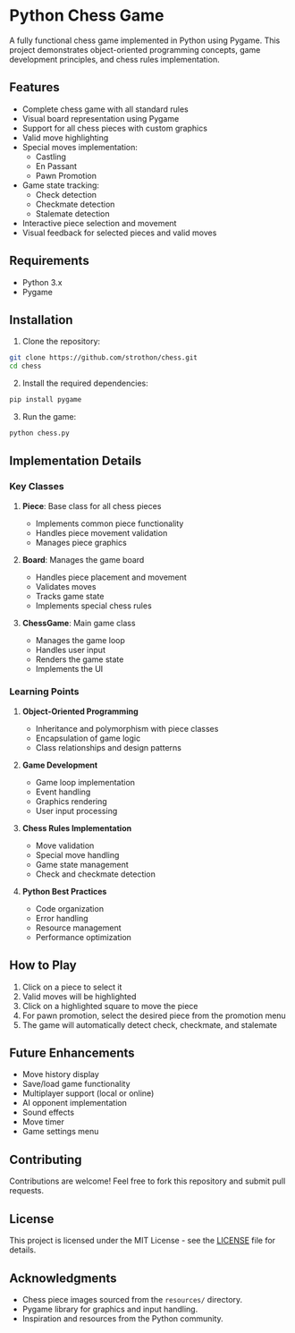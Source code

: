 # Python Chess Game

A fully functional chess game implemented in Python using Pygame. This project demonstrates object-oriented programming concepts, game development principles, and chess rules implementation.

## Features

- Complete chess game with all standard rules
- Visual board representation using Pygame
- Support for all chess pieces with custom graphics
- Valid move highlighting
- Special moves implementation:
  - Castling
  - En Passant
  - Pawn Promotion
- Game state tracking:
  - Check detection
  - Checkmate detection
  - Stalemate detection
- Interactive piece selection and movement
- Visual feedback for selected pieces and valid moves

## Requirements

- Python 3.x
- Pygame

## Installation

1. Clone the repository:
```bash
git clone https://github.com/strothon/chess.git
cd chess
```

2. Install the required dependencies:
```bash
pip install pygame
```

3. Run the game:
```bash
python chess.py
```

## Implementation Details

### Key Classes

1. **Piece**: Base class for all chess pieces
   - Implements common piece functionality
   - Handles piece movement validation
   - Manages piece graphics

2. **Board**: Manages the game board
   - Handles piece placement and movement
   - Validates moves
   - Tracks game state
   - Implements special chess rules

3. **ChessGame**: Main game class
   - Manages the game loop
   - Handles user input
   - Renders the game state
   - Implements the UI

### Learning Points

1. **Object-Oriented Programming**
   - Inheritance and polymorphism with piece classes
   - Encapsulation of game logic
   - Class relationships and design patterns

2. **Game Development**
   - Game loop implementation
   - Event handling
   - Graphics rendering
   - User input processing

3. **Chess Rules Implementation**
   - Move validation
   - Special move handling
   - Game state management
   - Check and checkmate detection

4. **Python Best Practices**
   - Code organization
   - Error handling
   - Resource management
   - Performance optimization

## How to Play

1. Click on a piece to select it
2. Valid moves will be highlighted
3. Click on a highlighted square to move the piece
4. For pawn promotion, select the desired piece from the promotion menu
5. The game will automatically detect check, checkmate, and stalemate

## Future Enhancements

* Move history display
* Save/load game functionality
* Multiplayer support (local or online)
* AI opponent implementation
* Sound effects
* Move timer
* Game settings menu

## Contributing

Contributions are welcome! Feel free to fork this repository and submit pull requests.

## License

This project is licensed under the MIT License - see the [LICENSE](LICENSE) file for details.

## Acknowledgments

* Chess piece images sourced from the `resources/` directory.
* Pygame library for graphics and input handling.
* Inspiration and resources from the Python community.

